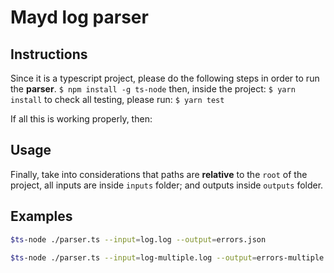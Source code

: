 # Mayd log parser
## Instructions
Since it is a typescript project, please do the following steps in order to run the **parser**.
`$ npm install -g ts-node`
then, inside the project:
`$ yarn install`
to check all testing, please run:
`$ yarn test`

If all this is working properly, then:

## Usage
Finally, take into considerations that paths are **relative** to the `root` of the project, all inputs are inside `inputs` folder; and outputs inside `outputs` folder.

## Examples

```sh
$ts-node ./parser.ts --input=log.log --output=errors.json
```

```sh
$ts-node ./parser.ts --input=log-multiple.log --output=errors-multiple.json
```